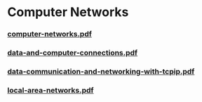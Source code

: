 # Computer Networks

### [computer-networks.pdf](./cn/computer-networks.pdf)

### [data-and-computer-connections.pdf](./cn/data-and-computer-connections.pdf)

### [data-communication-and-networking-with-tcpip.pdf](./cn/data-communication-and-networking-with-tcpip.pdf)

### [local-area-networks.pdf](./cn/local-area-networks.pdf)
